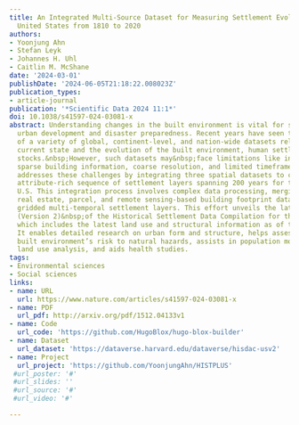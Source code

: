 ```yaml
---
title: An Integrated Multi-Source Dataset for Measuring Settlement Evolution in the
  United States from 1810 to 2020
authors:
- Yoonjung Ahn
- Stefan Leyk
- Johannes H. Uhl
- Caitlin M. McShane
date: '2024-03-01'
publishDate: '2024-06-05T21:18:22.008023Z'
publication_types:
- article-journal
publication: '*Scientific Data 2024 11:1*'
doi: 10.1038/s41597-024-03081-x
abstract: Understanding changes in the built environment is vital for sustainable
  urban development and disaster preparedness. Recent years have seen the emergence
  of a variety of global, continent-level, and nation-wide datasets related to the
  current state and the evolution of the built environment, human settlements or building
  stocks.&nbsp;However, such datasets may&nbsp;face limitations like incomplete coverage,
  sparse building information, coarse resolution, and limited timeframes. This study
  addresses these challenges by integrating three spatial datasets to create an extensive,
  attribute-rich sequence of settlement layers spanning 200 years for the contiguous
  U.S. This integration process involves complex data processing, merging property-level
  real estate, parcel, and remote sensing-based building footprint data, and creating
  gridded multi-temporal settlement layers. This effort unveils the latest edition
  (Version 2)&nbsp;of the Historical Settlement Data Compilation for the U.S. (HISDAC-US),
  which includes the latest land use and structural information as of the year 2021.
  It enables detailed research on urban form and structure, helps assess and map the
  built environment’s risk to natural hazards, assists in population modeling, supports
  land use analysis, and aids health studies.
tags:
- Environmental sciences
- Social sciences
links:
- name: URL
  url: https://www.nature.com/articles/s41597-024-03081-x
- name: PDF
  url_pdf: http://arxiv.org/pdf/1512.04133v1
- name: Code
  url_code: 'https://github.com/HugoBlox/hugo-blox-builder'
- name: Dataset
  url_dataset: 'https://dataverse.harvard.edu/dataverse/hisdac-usv2'
- name: Project
  url_project: 'https://github.com/YoonjungAhn/HISTPLUS'
 #url_poster: '#'
 #url_slides: ''
 #url_source: '#'
 #url_video: '#'

---
```

